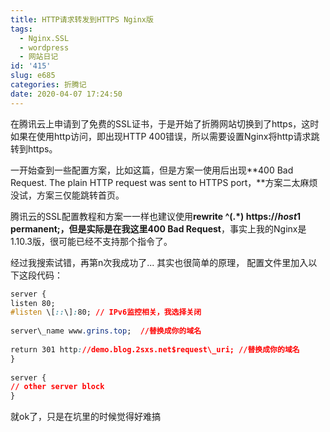 ```yaml
---
title: HTTP请求转发到HTTPS Nginx版
tags:
  - Nginx.SSL
  - wordpress
  - 网站日记
id: '415'
slug: e685
categories: 折腾记
date: 2020-04-07 17:24:50
---
```

在腾讯云上申请到了免费的SSL证书，于是开始了折腾网站切换到了https，这时如果在使用http访问，即出现HTTP 400错误，所以需要设置Nginx将http请求跳转到https。

一开始查到一些配置方案，比如这篇，但是方案一使用后出现**400 Bad Request. The plain HTTP request was sent to HTTPS port，**方案二太麻烦没试，方案三仅能跳转首页。

腾讯云的SSL配置教程和方案一一样也建议使用**rewrite ^(.\*) https://$host$1 permanent;，**但是实际是在我这里**400 Bad Request**，事实上我的Nginx是1.10.3版，很可能已经不支持那个指令了。

经过我搜索试错，再第n次我成功了... 其实也很简单的原理， 配置文件里加入以下这段代码：

```css
server {
listen 80;
#listen \[::\]:80; // IPv6监控相关，我选择关闭
 
server\_name www.grins.top;  //替换成你的域名
 
return 301 http://demo.blog.2sxs.net$request\_uri; //替换成你的域名
}
 
server {
// other server block
}
```

就ok了，只是在坑里的时候觉得好难搞